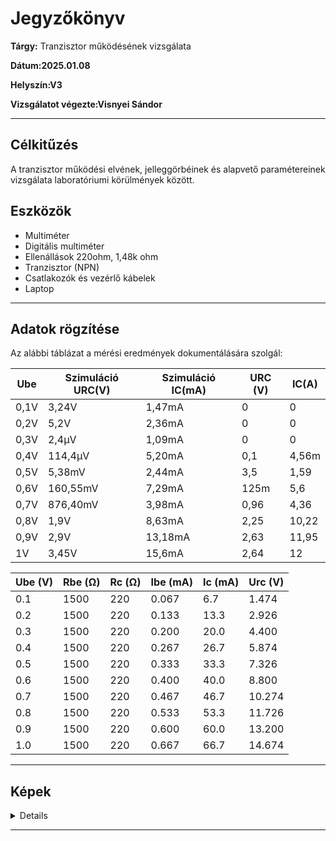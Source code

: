 # Jegyzőkönyv

**Tárgy:** Tranzisztor működésének vizsgálata

**Dátum:2025.01.08**

**Helyszín:V3**

**Vizsgálatot végezte:Visnyei Sándor** 

---

## Célkitűzés
A tranzisztor működési elvének, jelleggörbéinek és alapvető paramétereinek vizsgálata laboratóriumi körülmények között.

## Eszközök
- Multiméter
- Digitális multiméter
- Ellenállások 220ohm, 1,48k ohm
- Tranzisztor (NPN)
- Csatlakozók és vezérlő kábelek
- Laptop

---

## Adatok rögzítése
Az alábbi táblázat a mérési eredmények dokumentálására szolgál:
 
|      Ube       |   Szimuláció URC(V)     |   Szimuláció IC(mA)  |          URC (V)         |       IC(A)         |   
|----------------|-------------------------|----------------------|--------------------------|---------------------|
|       0,1V     |           3,24V         |        1,47mA        |            0             |         0           |  
|       0,2V     |           5,2V          |        2,36mA        |            0             |         0           |   
|       0,3V     |           2,4μV         |        1,09mA        |            0             |         0           |  
|       0,4V     |           114,4μV       |        5,20mA        |           0,1            |        4,56m        | 
|       0,5V     |           5,38mV        |        2,44mA        |           3,5            |        1,59         | 
|       0,6V     |           160,55mV      |        7,29mA        |           125m           |        5,6          |  
|       0,7V     |           876,40mV      |        3,98mA        |           0,96           |        4,36         |  
|       0,8V     |           1,9V          |        8,63mA        |           2,25           |        10,22        | 
|       0,9V     |           2,9V          |        13,18mA       |           2,63           |         11,95       |  
|       1V       |           3,45V         |        15,6mA        |           2,64           |         12          | 





| Ube (V) | Rbe (Ω) | Rc (Ω) | Ibe (mA)    | Ic (mA)   | Urc (V) |
|---------|---------|--------|-------------|-----------|---------|
| 0.1     | 1500    | 220    | 0.067       | 6.7       | 1.474   |
| 0.2     | 1500    | 220    | 0.133       | 13.3      | 2.926   |
| 0.3     | 1500    | 220    | 0.200       | 20.0      | 4.400   |
| 0.4     | 1500    | 220    | 0.267       | 26.7      | 5.874   |
| 0.5     | 1500    | 220    | 0.333       | 33.3      | 7.326   |
| 0.6     | 1500    | 220    | 0.400       | 40.0      | 8.800   |
| 0.7     | 1500    | 220    | 0.467       | 46.7      | 10.274  |
| 0.8     | 1500    | 220    | 0.533       | 53.3      | 11.726  |
| 0.9     | 1500    | 220    | 0.600       | 60.0      | 13.200  |
| 1.0     | 1500    | 220    | 0.667       | 66.7      | 14.674  |

---

## Képek 

<details>
   <img src="https://sancy1021.github.io/Tavkozles/Tranzisztor működésének vizsgálata/5d74a80b-682f-4cab-89c6-8648f2204e89.jpg"/>
   <img src="https://sancy1021.github.io/Tavkozles/05 Bitsebesség jelminőség mérés/its_snapshot_0002.bmp"/>
   <img src="https://sancy1021.github.io/Tavkozles/05 Bitsebesség jelminőség mérés/its_snapshot_0003.bmp"/>
</details>   

---
